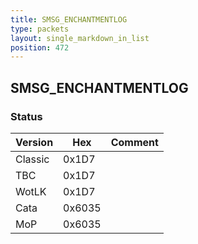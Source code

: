 ```yaml
---
title: SMSG_ENCHANTMENTLOG
type: packets
layout: single_markdown_in_list
position: 472
---
```


## SMSG_ENCHANTMENTLOG

### Status

Version    | Hex        | Comment
---------- | ---------- | ---------- 
Classic    | 0x1D7      | 
TBC        | 0x1D7      | 
WotLK      | 0x1D7      | 
Cata       | 0x6035     | 
MoP        | 0x6035     | 